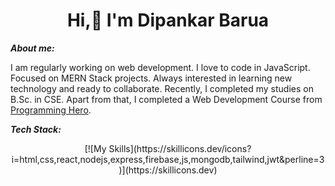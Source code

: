 <h1 align="center"> Hi,👋 I'm Dipankar Barua </h1>


***About me:***

I am regularly working on web development. I love to code in JavaScript. Focused on MERN Stack projects. Always interested in learning new technology and ready to collaborate.
Recently, I completed my studies on B.Sc. in CSE. Apart from that, I completed a Web Development Course from [Programming Hero](https://www.programming-hero.com/).



***Tech Stack:***

<p align="center"> 
  [![My Skills](https://skillicons.dev/icons?i=html,css,react,nodejs,express,firebase,js,mongodb,tailwind,jwt&perline=3)](https://skillicons.dev)
</p>


